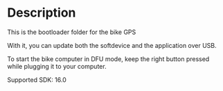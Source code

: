 # Description

This is the bootloader folder for the bike GPS  

With it, you can update both the softdevice and the application over USB.

To start the bike computer in DFU mode, keep the right button pressed while plugging it to your computer.

Supported SDK: 16.0
